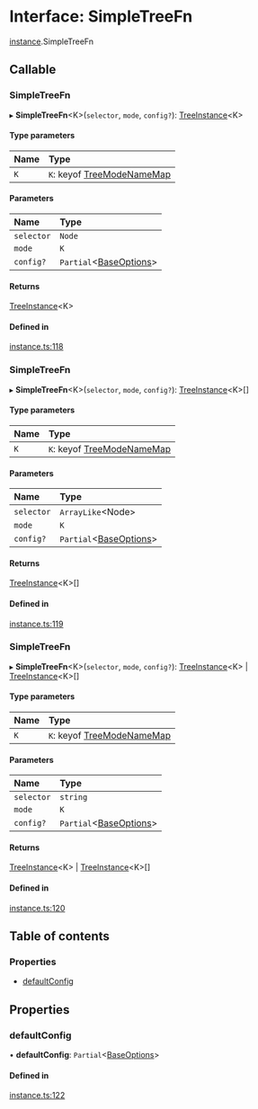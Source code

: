# Interface: SimpleTreeFn

[instance](../modules/instance.md).SimpleTreeFn

## Callable

### SimpleTreeFn

▸ **SimpleTreeFn**<K\>(`selector`, `mode`, `config?`): [TreeInstance](instance.treeinstance.md)<K\>

#### Type parameters

| Name | Type |
| :------ | :------ |
| `K` | `K`: keyof [TreeModeNameMap](instance.treemodenamemap.md) |

#### Parameters

| Name | Type |
| :------ | :------ |
| `selector` | `Node` |
| `mode` | `K` |
| `config?` | `Partial`<[BaseOptions](options.baseoptions.md)\> |

#### Returns

[TreeInstance](instance.treeinstance.md)<K\>

#### Defined in

[instance.ts:118](https://github.com/ckotzbauer/simple-tree-component/blob/0e3e17d/src/types/instance.ts#L118)

### SimpleTreeFn

▸ **SimpleTreeFn**<K\>(`selector`, `mode`, `config?`): [TreeInstance](instance.treeinstance.md)<K\>[]

#### Type parameters

| Name | Type |
| :------ | :------ |
| `K` | `K`: keyof [TreeModeNameMap](instance.treemodenamemap.md) |

#### Parameters

| Name | Type |
| :------ | :------ |
| `selector` | `ArrayLike`<Node\> |
| `mode` | `K` |
| `config?` | `Partial`<[BaseOptions](options.baseoptions.md)\> |

#### Returns

[TreeInstance](instance.treeinstance.md)<K\>[]

#### Defined in

[instance.ts:119](https://github.com/ckotzbauer/simple-tree-component/blob/0e3e17d/src/types/instance.ts#L119)

### SimpleTreeFn

▸ **SimpleTreeFn**<K\>(`selector`, `mode`, `config?`): [TreeInstance](instance.treeinstance.md)<K\> \| [TreeInstance](instance.treeinstance.md)<K\>[]

#### Type parameters

| Name | Type |
| :------ | :------ |
| `K` | `K`: keyof [TreeModeNameMap](instance.treemodenamemap.md) |

#### Parameters

| Name | Type |
| :------ | :------ |
| `selector` | `string` |
| `mode` | `K` |
| `config?` | `Partial`<[BaseOptions](options.baseoptions.md)\> |

#### Returns

[TreeInstance](instance.treeinstance.md)<K\> \| [TreeInstance](instance.treeinstance.md)<K\>[]

#### Defined in

[instance.ts:120](https://github.com/ckotzbauer/simple-tree-component/blob/0e3e17d/src/types/instance.ts#L120)

## Table of contents

### Properties

- [defaultConfig](instance.simpletreefn.md#defaultconfig)

## Properties

### defaultConfig

• **defaultConfig**: `Partial`<[BaseOptions](options.baseoptions.md)\>

#### Defined in

[instance.ts:122](https://github.com/ckotzbauer/simple-tree-component/blob/0e3e17d/src/types/instance.ts#L122)
